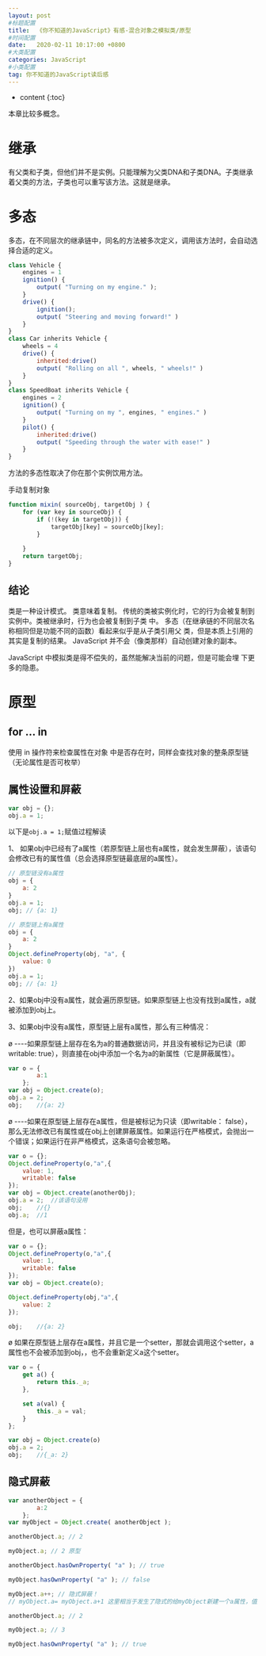 ```yaml
---
layout: post
#标题配置
title:  《你不知道的JavaScript》有感-混合对象之模拟类/原型
#时间配置
date:   2020-02-11 10:17:00 +0800
#大类配置
categories: JavaScript
#小类配置
tag: 你不知道的JavaScript读后感
---
```


* content
{:toc}

本章比较多概念。

继承
=======
有父类和子类，但他们并不是实例。只能理解为父类DNA和子类DNA。子类继承着父类的方法，子类也可以重写该方法。这就是继承。

多态
======
多态，在不同层次的继承链中，同名的方法被多次定义，调用该方法时，会自动选择合适的定义。

```js
class Vehicle { 
    engines = 1 
    ignition() { 
        output( "Turning on my engine." ); 
    }
    drive() { 
        ignition(); 
        output( "Steering and moving forward!" ) 
    } 
}
class Car inherits Vehicle { 
    wheels = 4 
    drive() { 
        inherited:drive() 
        output( "Rolling on all ", wheels, " wheels!" ) 
    } 
}
class SpeedBoat inherits Vehicle { 
    engines = 2 
    ignition() { 
        output( "Turning on my ", engines, " engines." ) 
    }
    pilot() { 
        inherited:drive() 
        output( "Speeding through the water with ease!" ) 
    } 
}
```
方法的多态性取决了你在那个实例饮用方法。

手动复制对象
```js
function mixin( sourceObj, targetObj ) {
    for (var key in sourceObj) { 
        if (!(key in targetObj)) {
            targetObj[key] = sourceObj[key]; 
        }
        
    }
    return targetObj; 
}
```

结论
------
类是一种设计模式。
类意味着复制。
传统的类被实例化时，它的行为会被复制到实例中。类被继承时，行为也会被复制到子类 中。
多态（在继承链的不同层次名称相同但是功能不同的函数）看起来似乎是从子类引用父 类，但是本质上引用的其实是复制的结果。
JavaScript 并不会（像类那样）自动创建对象的副本。

 JavaScript 中模拟类是得不偿失的，虽然能解决当前的问题，但是可能会埋 下更多的隐患。


原型
=====

for ... in
-----

使用 in 操作符来检查属性在对象 中是否存在时，同样会查找对象的整条原型链（无论属性是否可枚举）

属性设置和屏蔽
------
```js
var obj = {};
obj.a = 1;
```

以下是`obj.a = 1;`赋值过程解读

1、 如果obj中已经有了a属性（若原型链上层也有a属性，就会发生屏蔽），该语句会修改已有的属性值（总会选择原型链最底层的a属性）。
```js
// 原型链没有a属性
obj = {
    a: 2
}
obj.a = 1;
obj; // {a: 1}

// 原型链上有a属性
obj = {
    a: 2
}
Object.defineProperty(obj, "a", {
    value: 0
})
obj.a = 1;
obj; // {a: 1}
```

2、如果obj中没有a属性，就会遍历原型链。如果原型链上也没有找到a属性，a就被添加到obj上。

3、如果obj中没有a属性，原型链上层有a属性，那么有三种情况：
 
ø  ----如果原型链上层存在名为a的普通数据访问，并且没有被标记为已读（即writable: true），则直接在obj中添加一个名为a的新属性（它是屏蔽属性）。
```js
var o = {
        a:1
    };
var obj = Object.create(o);
obj.a = 2;
obj;    //{a: 2}
```
ø  ----如果在原型链上层存在a属性，但是被标记为只读（即writable： false），那么无法修改已有属性或在obj上创建屏蔽属性。如果运行在严格模式，会抛出一个错误；如果运行在非严格模式，这条语句会被忽略。
```js
var o = {};
Object.defineProperty(o,"a",{
    value: 1,
    writable: false
});
var obj = Object.create(anotherObj);
obj.a = 2;  //该语句没用
obj;    //{}
obj.a;  //1

```
但是，也可以屏蔽a属性：

```js
var o = {};
Object.defineProperty(o,"a",{
    value: 1,
    writable: false
});
var obj = Object.create(o);

Object.defineProperty(obj,"a",{
    value: 2
});

obj;    //{a: 2}
```
ø  如果在原型链上层存在a属性，并且它是一个setter，那就会调用这个setter，a属性也不会被添加到obj，，也不会重新定义a这个setter。
```js
var o = {
    get a() {
        return this._a;
    },

    set a(val) {
        this._a = val;
    }
};

var obj = Object.create(o)
obj.a = 2;
obj;    //{_a: 2}
```

隐式屏蔽
-----
```js
var anotherObject = { 
        a:2 
    };
var myObject = Object.create( anotherObject ); 

anotherObject.a; // 2 

myObject.a; // 2 原型 

anotherObject.hasOwnProperty( "a" ); // true 

myObject.hasOwnProperty( "a" ); // false 

myObject.a++; // 隐式屏蔽！
// myObject.a= myObject.a+1 这里相当于发生了隐式的给myObject新建一个a属性，值为myObject.a+1，后边的myObject.a是在原型链上的anotherObject里的a属性的值

anotherObject.a; // 2 

myObject.a; // 3 

myObject.hasOwnProperty( "a" ); // true

```

